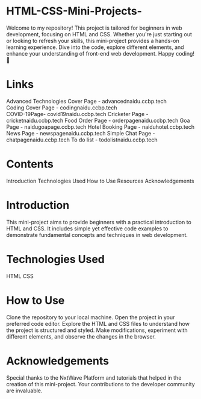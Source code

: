 # HTML-CSS-Mini-Projects-
Welcome to my repository! This project is tailored for beginners in web development, focusing on HTML and CSS. Whether you're just starting out or looking to refresh your skills, this mini-project provides a hands-on learning experience. Dive into the code, explore different elements, and enhance your understanding of front-end web development. Happy coding! 🚀

# Links
Advanced Technologies Cover Page - advancednaidu.ccbp.tech <br/>
Coding Cover Page - codingnaidu.ccbp.tech <br/>
COVID-19Page- covid19naidu.ccbp.tech
Cricketer Page - cricketnaidu.ccbp.tech
Food Order Page - orderpagenaidu.ccbp.tech
Goa Page - naidugoapage.ccbp.tech
Hotel Booking Page - naiduhotel.ccbp.tech
News Page - newspagenaidu.ccbp.tech
Simple Chat Page - chatpagenaidu.ccbp.tech
To do list - todolistnaidu.ccbp.tech

# Contents
 Introduction
 Technologies Used
 How to Use
 Resources
 Acknowledgements
# Introduction
This mini-project aims to provide beginners with a practical introduction to HTML and CSS. It includes simple yet effective code examples to demonstrate fundamental concepts and techniques in web development.

# Technologies Used
HTML
CSS
# How to Use
Clone the repository to your local machine.
Open the project in your preferred code editor.
Explore the HTML and CSS files to understand how the project is structured and styled.
Make modifications, experiment with different elements, and observe the changes in the browser.

# Acknowledgements
Special thanks to the NxtWave Platform and tutorials that helped in the creation of this mini-project. Your contributions to the developer community are invaluable.





